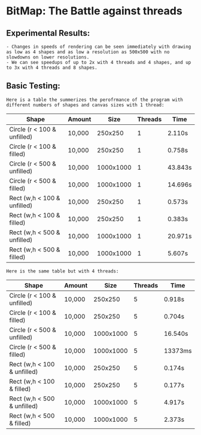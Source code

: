 # BitMap: The Battle against threads

## Experimental Results:
    - Changes in speeds of rendering can be seen immediately with drawing as low as 4 shapes and as low a resolution as 500x500 with no slowdowns on lower resolutions.
    - We can see speedups of up to 2x with 4 threads and 4 shapes, and up to 3x with 4 threads and 8 shapes.

## Basic Testing:
    Here is a table the summerizes the perofrmance of the program with different numbers of shapes and canvas sizes with 1 thread:
| Shape                       | Amount | Size      | Threads | Time    |
|-----------------------------|--------|-----------|---------|---------|
| Circle (r < 100 & unfilled) | 10,000 | 250x250   | 1       | 2.110s  |
| Circle (r < 100 & filled)   | 10,000 | 250x250   | 1       | 0.758s  |
| Circle (r < 500 & unfilled) | 10,000 | 1000x1000 | 1       | 43.843s |
| Circle (r < 500 & filled)   | 10,000 | 1000x1000 | 1       | 14.696s |
| Rect (w,h < 100 & unfilled) | 10,000 | 250x250   | 1       | 0.573s  |
| Rect (w,h < 100 & filled)   | 10,000 | 250x250   | 1       | 0.383s  |
| Rect (w,h < 500 & unfilled) | 10,000 | 1000x1000 | 1       | 20.971s |
| Rect (w,h < 500 & filled)   | 10,000 | 1000x1000 | 1       | 5.607s  |

    Here is the same table but with 4 threads:
| Shape                       | Amount | Size      | Threads | Time    |
|-----------------------------|--------|-----------|---------|---------|
| Circle (r < 100 & unfilled) | 10,000 | 250x250   | 5       | 0.918s  |
| Circle (r < 100 & filled)   | 10,000 | 250x250   | 5       | 0.704s  |
| Circle (r < 500 & unfilled) | 10,000 | 1000x1000 | 5       | 16.540s |
| Circle (r < 500 & filled)   | 10,000 | 1000x1000 | 5       | 13373ms |
| Rect (w,h < 100 & unfilled) | 10,000 | 250x250   | 5       | 0.174s  |
| Rect (w,h < 100 & filled)   | 10,000 | 250x250   | 5       | 0.177s  |
| Rect (w,h < 500 & unfilled) | 10,000 | 1000x1000 | 5       | 4.917s  |
| Rect (w,h < 500 & filled)   | 10,000 | 1000x1000 | 5       | 2.373s  |